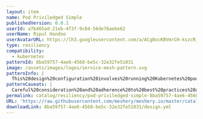 ```yaml
---
layout: item
name: Pod Priviledged Simple
publishedVersion: 0.0.1
userId: a7b465ad-21eb-4f3f-9c84-56de76aebe62
userName: Ripul Handoo
userAvatarURL: https://lh3.googleusercontent.com/a/ACg8ocKBVmrCH-kszcRj5jpdBR53K1-E7YPUd3-kFmRFGGRN=s96-c
type: resiliency
compatibility:
  - kubernetes
patternId: 8ba59757-4ae6-4568-be5c-32e32fe51031
image: /assets/images/logos/service-mesh-pattern.svg
patternInfo: |
  This%20design%20configuration%20involves%20running%20Kubernetes%20pods%20with%20privileged%20access%2C%20which%20grants%20them%20elevated%20permissions%20within%20their%20host%20environment.%20This%20setup%20is%20typically%20used%20when%20applications%20or%20services%20require%20access%20to%20privileged%20resources%20or%20functionalities%20that%20are%20not%20available%20in%20standard%20pod%20configurations.%20
patternCaveats: |
  Careful%20consideration%20and%20adherence%20to%20best%20practices%20are%20crucial%20to%20maintain%20the%20balance%20between%20operational%20flexibility%20and%20security%20when%20implementing%20the%20%22Pod%20Privileged%20Simple%22%20design%20in%20Kubernetes%20environments.
permalink: catalog/resiliency/pod-priviledged-simple-8ba59757-4ae6-4568-be5c-32e32fe51031.html
URL: 'https://raw.githubusercontent.com/meshery/meshery.io/master/catalog/8ba59757-4ae6-4568-be5c-32e32fe51031/0.0.1/design.yml'
downloadLink: 8ba59757-4ae6-4568-be5c-32e32fe51031/design.yml
---
```

